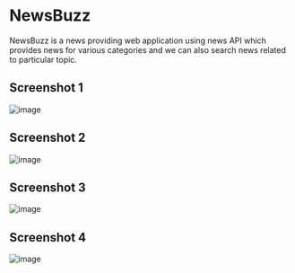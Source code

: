# NewsBuzz

NewsBuzz is a news providing web application using news API which  provides news for various categories and we can also search news related to particular topic.


## Screenshot 1

![image](https://github.com/gaurav0401/NewsBuzz/assets/80095859/53785ef3-3a2c-4ebb-97ea-023fd62b329d)


## Screenshot 2

![image](https://github.com/gaurav0401/NewsBuzz/assets/80095859/5eb0bd27-f986-4dd4-9325-82031224c076)

## Screenshot 3
![image](https://github.com/gaurav0401/NewsBuzz/assets/80095859/ae2f11d3-b825-416b-90b1-fa1295e1c164)

## Screenshot 4
![image](https://github.com/gaurav0401/NewsBuzz/assets/80095859/ee0083c6-1cc8-41ae-aba9-ea941314ed25)

